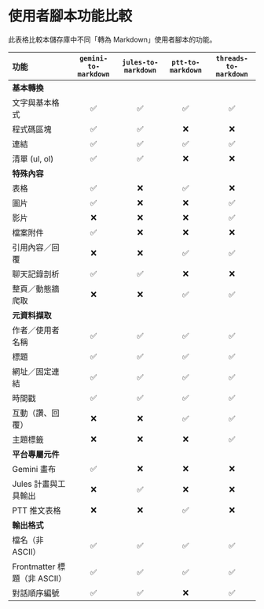 # 使用者腳本功能比較

此表格比較本儲存庫中不同「轉為 Markdown」使用者腳本的功能。

| 功能 | `gemini-to-markdown` | `jules-to-markdown` | `ptt-to-markdown` | `threads-to-markdown` |
| :--- | :---: | :---: | :---: | :---: |
| **基本轉換** | | | | |
| 文字與基本格式 | ✅ | ✅ | ✅ | ✅ |
| 程式碼區塊 | ✅ | ✅ | ❌ | ❌ |
| 連結 | ✅ | ✅ | ✅ | ✅ |
| 清單 (ul, ol) | ✅ | ✅ | ❌ | ❌ |
| **特殊內容** | | | | |
| 表格 | ✅ | ❌ | ✅ | ❌ |
| 圖片 | ✅ | ❌ | ❌ | ✅ |
| 影片 | ❌ | ❌ | ❌ | ✅ |
| 檔案附件 | ✅ | ❌ | ❌ | ❌ |
| 引用內容／回覆 | ❌ | ❌ | ✅ | ✅ |
| 聊天記錄剖析 | ✅ | ✅ | ❌ | ❌ |
| 整頁／動態牆爬取 | ❌ | ❌ | ✅ | ✅ |
| **元資料擷取** | | | | |
| 作者／使用者名稱 | ✅ | ✅ | ✅ | ✅ |
| 標題 | ✅ | ✅ | ✅ | ✅ |
| 網址／固定連結 | ✅ | ✅ | ✅ | ✅ |
| 時間戳 | ✅ | ✅ | ✅ | ✅ |
| 互動（讚、回覆） | ❌ | ❌ | ✅ | ✅ |
| 主題標籤 | ❌ | ❌ | ❌ | ✅ |
| **平台專屬元件** | | | | |
| Gemini 畫布 | ✅ | ❌ | ❌ | ❌ |
| Jules 計畫與工具輸出 | ❌ | ✅ | ❌ | ❌ |
| PTT 推文表格 | ❌ | ❌ | ✅ | ❌ |
| **輸出格式** | | | | |
| 檔名（非 ASCII） | ✅ | ✅ | ✅ | ✅ |
| Frontmatter 標題（非 ASCII） | ✅ | ✅ | ✅ | ✅ |
| 對話順序編號 | ✅ | ✅ | ❌ | ✅ |